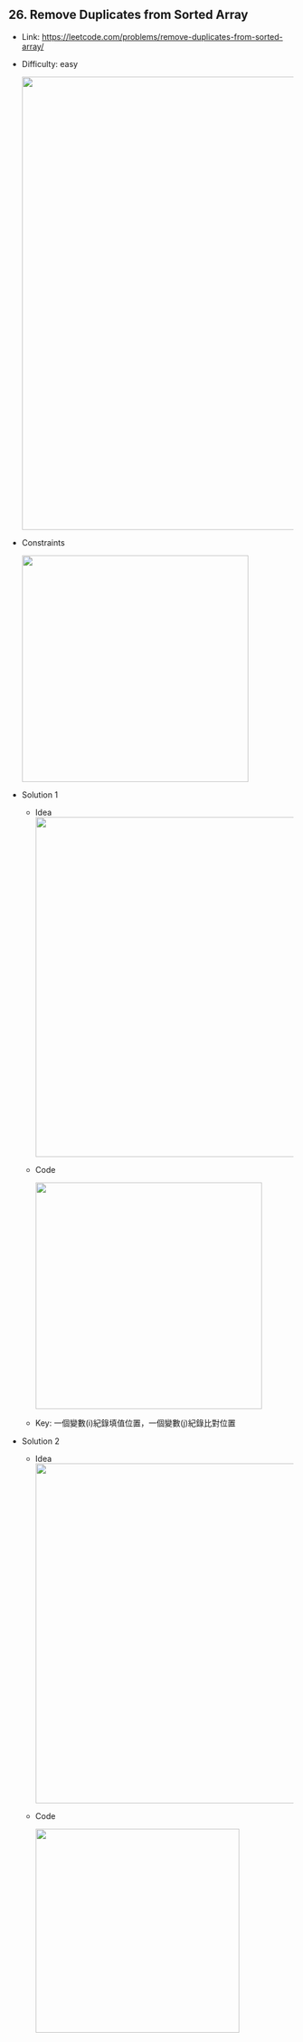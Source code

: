 ## 26. Remove Duplicates from Sorted Array

* Link: https://leetcode.com/problems/remove-duplicates-from-sorted-array/
* Difficulty: easy

  <img src="https://user-images.githubusercontent.com/29893605/150507660-972856b2-3400-4931-b902-9b519f1ed59c.png" width="800" />
* Constraints

  <img src="https://user-images.githubusercontent.com/29893605/150973732-db1e604d-fee5-4b8f-83a0-285f015a9406.png" width="400" />


* Solution 1 
  
  * Idea    
    <img src="https://user-images.githubusercontent.com/29893605/150643236-23b25522-52a2-4703-adf3-bf14ad22c716.png" width="600" />

  * Code 

    <img src="https://user-images.githubusercontent.com/29893605/150508219-1981da69-7b0b-44a2-8410-382b71366abc.png" width="400" />
  * Key: 一個變數(i)紀錄填值位置，一個變數(j)紀錄比對位置

* Solution 2

  * Idea  
    <img src="https://user-images.githubusercontent.com/29893605/150643312-5805a975-1966-4f55-83e5-11ca8a6ef21d.png" width="600" />

  * Code

    <img src="https://user-images.githubusercontent.com/29893605/150525340-6d2ff65b-b719-4f98-9ed9-a3321d2c84f3.png" width="360" />
  

